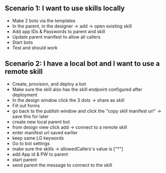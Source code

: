 ## Scenario 1: I want to use skills locally
- Make 2 bots via the templates
- In the parent, in the designer -> add -> open existing skill
- Add app IDs & Passwords to parent and skill
- Update parent manifest to allow all callers
- Start bots
- Test and should work

## Scenario 2: I have a local bot and I want to use a remote skill
- Create, provision, and deploy a bot
- Make sure the skill also has the skill endpoint configured after deployment
- In the design window click the 3 dots -> share as skill
- Fill out forms
- go back to the publish window and click the "copy skill manifest url" -> save this for later
- create new local parent bot
- from design view click add -> connect to a remote skill
- enter manifest url saved earlier
- keep same LG keywords
- Go to bot settings
- make sure the skills -> allowedCallers's value is ["*"]
- add App id & PW to parent
- start parent
- send parent the message to connect to the skill
